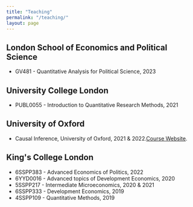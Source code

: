 ```yaml
---
title: "Teaching"
permalink: "/teaching/"
layout: page
---
```


## London School of Economics and Political Science

 - GV481 - Quantitative Analysis for Political Science, 2023

## University College London

- PUBL0055 - Introduction to Quantitative Research Methods, 2021

## University of Oxford

- Causal Inference, University of Oxford, 2021 & 2022.[Course Website](https://ftraposo.github.io/cinference/). 

## King's College London 

- 6SSPP383 - Advanced Economics of Politics, 2022
- 6YYD0016 - Advanced topics of Development Economics, 2020
- 5SSPP217 - Intermediate Microeconomics, 2020 & 2021
- 6SSPP333 - Development Economics, 2019
- 4SSPP109 - Quantitative Methods, 2019


